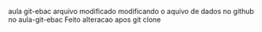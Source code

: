 aula git-ebac
arquivo modificado
modificando o aquivo de dados no github no aula-git-ebac
Feito alteracao apos git clone